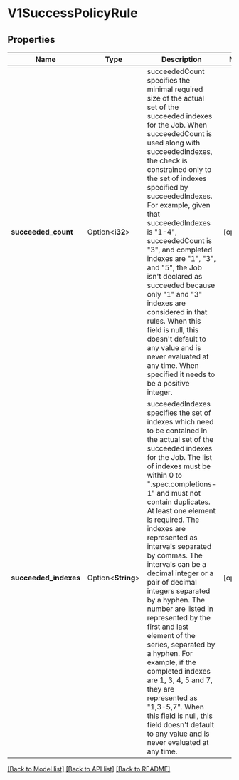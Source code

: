 # V1SuccessPolicyRule

## Properties

Name | Type | Description | Notes
------------ | ------------- | ------------- | -------------
**succeeded_count** | Option<**i32**> | succeededCount specifies the minimal required size of the actual set of the succeeded indexes for the Job. When succeededCount is used along with succeededIndexes, the check is constrained only to the set of indexes specified by succeededIndexes. For example, given that succeededIndexes is \"1-4\", succeededCount is \"3\", and completed indexes are \"1\", \"3\", and \"5\", the Job isn't declared as succeeded because only \"1\" and \"3\" indexes are considered in that rules. When this field is null, this doesn't default to any value and is never evaluated at any time. When specified it needs to be a positive integer. | [optional]
**succeeded_indexes** | Option<**String**> | succeededIndexes specifies the set of indexes which need to be contained in the actual set of the succeeded indexes for the Job. The list of indexes must be within 0 to \".spec.completions-1\" and must not contain duplicates. At least one element is required. The indexes are represented as intervals separated by commas. The intervals can be a decimal integer or a pair of decimal integers separated by a hyphen. The number are listed in represented by the first and last element of the series, separated by a hyphen. For example, if the completed indexes are 1, 3, 4, 5 and 7, they are represented as \"1,3-5,7\". When this field is null, this field doesn't default to any value and is never evaluated at any time. | [optional]

[[Back to Model list]](../README.md#documentation-for-models) [[Back to API list]](../README.md#documentation-for-api-endpoints) [[Back to README]](../README.md)


